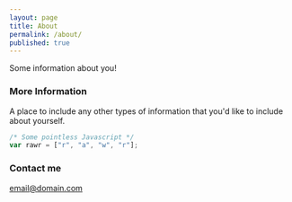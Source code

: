 ```yaml
---
layout: page
title: About
permalink: /about/
published: true
---
```



Some information about you!

### More Information
A place to include any other types of information that you'd like to include about yourself.
```javascript  
/* Some pointless Javascript */  
var rawr = ["r", "a", "w", "r"];  
```
### Contact me

[email@domain.com](mailto:email@domain.com)
